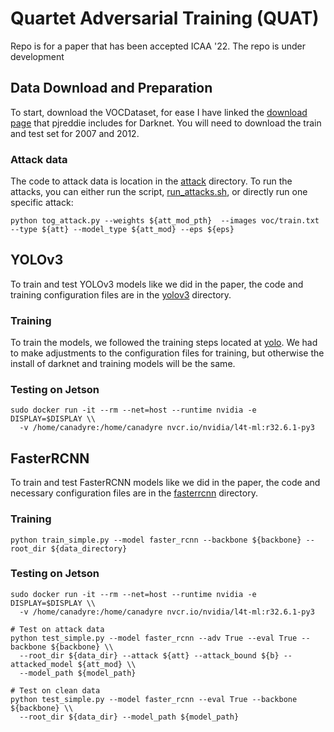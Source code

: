 # Quartet Adversarial Training (QUAT)
Repo is for a paper that has been accepted ICAA '22. The repo is under development

## Data Download and Preparation
To start, download the VOCDataset, for ease I have linked the [download page](https://pjreddie.com/projects/pascal-voc-dataset-mirror/) that pjreddie includes for Darknet. You will need to download the train and test set for 2007 and 2012.

### Attack data
The code to attack data is location in the [attack](https://github.com/canadyre/quat/tree/main/attack) directory. To run the attacks, you can either run the script, [run_attacks.sh](https://https://github.com/canadyre/quat/tree/main/fasterrcnn/run_attacks.sh), or directly run one specific attack:

```
python tog_attack.py --weights ${att_mod_pth}  --images voc/train.txt --type ${att} --model_type ${att_mod} --eps ${eps}
```

## YOLOv3
To train and test YOLOv3 models like we did in the paper, the code and training configuration files are in the [yolov3](https://github.com/canadyre/quat/tree/main/yolov3) directory.

### Training
To train the models, we followed the training steps located at [yolo](https://pjreddie.com/darknet/yolo/). We had to make adjustments to the configuration files for training, but otherwise the install of darknet and training models will be the same.

### Testing on Jetson
```
sudo docker run -it --rm --net=host --runtime nvidia -e DISPLAY=$DISPLAY \\
  -v /home/canadyre:/home/canadyre nvcr.io/nvidia/l4t-ml:r32.6.1-py3
```

## FasterRCNN
To train and test FasterRCNN models like we did in the paper, the code and necessary configuration files are in the [fasterrcnn](https://https://github.com/canadyre/quat/tree/main/fasterrcnn) directory.

### Training
```
python train_simple.py --model faster_rcnn --backbone ${backbone} --root_dir ${data_directory}
```

### Testing on Jetson
```
sudo docker run -it --rm --net=host --runtime nvidia -e DISPLAY=$DISPLAY \\
  -v /home/canadyre:/home/canadyre nvcr.io/nvidia/l4t-ml:r32.6.1-py3

# Test on attack data
python test_simple.py --model faster_rcnn --adv True --eval True --backbone ${backbone} \\
  --root_dir ${data_dir} --attack ${att} --attack_bound ${b} --attacked_model ${att_mod} \\
  --model_path ${model_path}

# Test on clean data
python test_simple.py --model faster_rcnn --eval True --backbone ${backbone} \\
  --root_dir ${data_dir} --model_path ${model_path}

```
